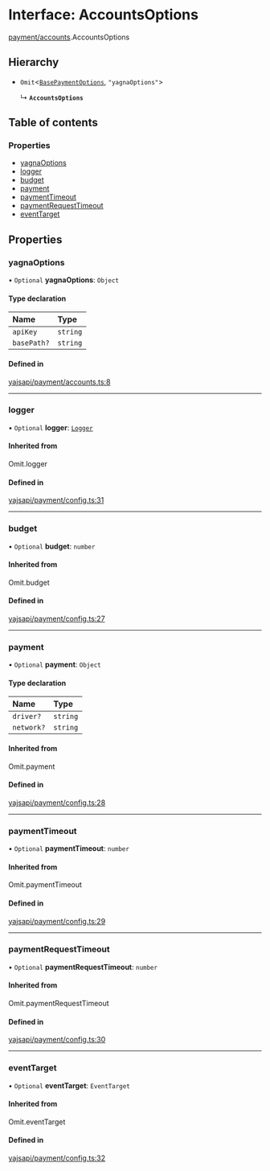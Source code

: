 # Interface: AccountsOptions

[payment/accounts](../modules/payment_accounts.md).AccountsOptions

## Hierarchy

- `Omit`<[`BasePaymentOptions`](payment_config.BasePaymentOptions.md), ``"yagnaOptions"``\>

  ↳ **`AccountsOptions`**

## Table of contents

### Properties

- [yagnaOptions](payment_accounts.AccountsOptions.md#yagnaoptions)
- [logger](payment_accounts.AccountsOptions.md#logger)
- [budget](payment_accounts.AccountsOptions.md#budget)
- [payment](payment_accounts.AccountsOptions.md#payment)
- [paymentTimeout](payment_accounts.AccountsOptions.md#paymenttimeout)
- [paymentRequestTimeout](payment_accounts.AccountsOptions.md#paymentrequesttimeout)
- [eventTarget](payment_accounts.AccountsOptions.md#eventtarget)

## Properties

### yagnaOptions

• `Optional` **yagnaOptions**: `Object`

#### Type declaration

| Name | Type |
| :------ | :------ |
| `apiKey` | `string` |
| `basePath?` | `string` |

#### Defined in

[yajsapi/payment/accounts.ts:8](https://github.com/golemfactory/yajsapi/blob/e4105b2/yajsapi/payment/accounts.ts#L8)

___

### logger

• `Optional` **logger**: [`Logger`](utils_logger.Logger.md)

#### Inherited from

Omit.logger

#### Defined in

[yajsapi/payment/config.ts:31](https://github.com/golemfactory/yajsapi/blob/e4105b2/yajsapi/payment/config.ts#L31)

___

### budget

• `Optional` **budget**: `number`

#### Inherited from

Omit.budget

#### Defined in

[yajsapi/payment/config.ts:27](https://github.com/golemfactory/yajsapi/blob/e4105b2/yajsapi/payment/config.ts#L27)

___

### payment

• `Optional` **payment**: `Object`

#### Type declaration

| Name | Type |
| :------ | :------ |
| `driver?` | `string` |
| `network?` | `string` |

#### Inherited from

Omit.payment

#### Defined in

[yajsapi/payment/config.ts:28](https://github.com/golemfactory/yajsapi/blob/e4105b2/yajsapi/payment/config.ts#L28)

___

### paymentTimeout

• `Optional` **paymentTimeout**: `number`

#### Inherited from

Omit.paymentTimeout

#### Defined in

[yajsapi/payment/config.ts:29](https://github.com/golemfactory/yajsapi/blob/e4105b2/yajsapi/payment/config.ts#L29)

___

### paymentRequestTimeout

• `Optional` **paymentRequestTimeout**: `number`

#### Inherited from

Omit.paymentRequestTimeout

#### Defined in

[yajsapi/payment/config.ts:30](https://github.com/golemfactory/yajsapi/blob/e4105b2/yajsapi/payment/config.ts#L30)

___

### eventTarget

• `Optional` **eventTarget**: `EventTarget`

#### Inherited from

Omit.eventTarget

#### Defined in

[yajsapi/payment/config.ts:32](https://github.com/golemfactory/yajsapi/blob/e4105b2/yajsapi/payment/config.ts#L32)
